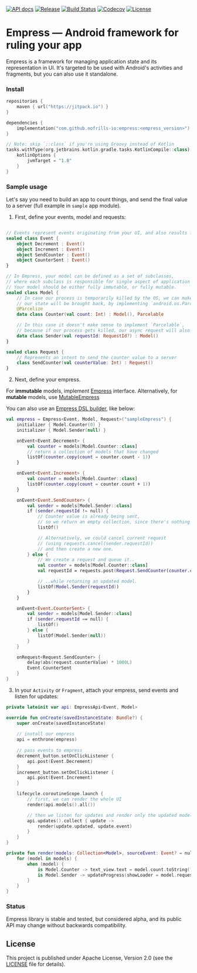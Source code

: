 [![API docs](https://img.shields.io/badge/API-docs-%2346C800.svg)](https://nofrills.io/empress/dokka/empress/index.html)
[![Release](https://jitpack.io/v/nofrills-io/empress.svg)](https://jitpack.io/#nofrills-io/empress)
[![Build Status](https://travis-ci.com/nofrills-io/empress.svg?branch=master)](https://travis-ci.com/nofrills-io/empress)
[![Codecov](https://img.shields.io/codecov/c/github/nofrills-io/empress)](https://codecov.io/gh/nofrills-io/empress)
[![License](https://img.shields.io/badge/license-Apache%202.0-blue.svg)](https://github.com/nofrills-io/empress/blob/master/LICENSE)

# Empress — Android framework for ruling your app

Empress is a framework for managing application state and its representation in UI.
It's targeted to be used with Android's activities and fragments, but you can also use it standalone.

### Install

```kotlin
repositories {
    maven { url("https://jitpack.io") }
}

dependencies {
    implementation("com.github.nofrills-io:empress:<empress_version>")
}

// Note: skip `::class` if you're using Groovy instead of Kotlin
tasks.withType(org.jetbrains.kotlin.gradle.tasks.KotlinCompile::class).configureEach {
    kotlinOptions {
        jvmTarget = "1.8"
    }
}
```

### Sample usage

Let's say you need to build an app to count things, and send the final value to a server
(full example in `sample` app module).

1. First, define your events, model and requests:

```kotlin

// Events represent events originating from your UI, and also results from performing Requests
sealed class Event {
    object Decrement : Event()
    object Increment : Event()
    object SendCounter : Event()
    object CounterSent : Event()
}

// In Empress, your model can be defined as a set of subclasses,
// where each subclass is responsible for single aspect of application state.
// Your model should be either fully immutable, or fully mutable.
sealed class Model {
    // In case our process is temporarily killed by the OS, we can make sure
    // our state will be brought back, by implementing `android.os.Parcelable`
    @Parcelize
    data class Counter(val count: Int) : Model(), Parcelable

    // In this case it doesn't make sense to implement `Parcelable`,
    // because if our process gets killed, our async request will also die
    data class Sender(val requestId: RequestId?) : Model()
}

sealed class Request {
    // Represents an intent to send the counter value to a server
    class SendCounter(val counterValue: Int) : Request()
}
```

2. Next, define your empress.

For __immutable__ models, implement [Empress](dokka/empress/io.nofrills.empress/-empress/index.html)
interface. Alternatively, for __mutable__ models, use [MutableEmpress](dokka/empress/io.nofrills.empress/-mutable-empress/index.html)

You can also use an [Empress DSL builder](dokka/empress/io.nofrills.empress.builder/index.html), like below:

```kotlin
val empress = Empress<Event, Model, Request>("sampleEmpress") {
    initializer { Model.Counter(0) }
    initializer { Model.Sender(null) }

    onEvent<Event.Decrement> {
        val counter = models[Model.Counter::class]
        // return a collection of models that have changed
        listOf(counter.copy(count = counter.count - 1))
    }

    onEvent<Event.Increment> {
        val counter = models[Model.Counter::class]
        listOf(counter.copy(count = counter.count + 1))
    }

    onEvent<Event.SendCounter> {
        val sender = models[Model.Sender::class]
        if (sender.requestId != null) {
            // Counter value is already being sent,
            // so we return an empty collection, since there's nothing to be done.
            listOf()

            // Alternatively, we could cancel current request 
            // (using requests.cancel(sender.requestId)) 
            // and then create a new one.
        } else {
            // We create a request and queue it..
            val counter = models[Model.Counter::class]
            val requestId = requests.post(Request.SendCounter(counter.count))

            // ..while returning an updated model.
            listOf(Model.Sender(requestId))
        }
    }

    onEvent<Event.CounterSent> {
        val sender = models[Model.Sender::class]
        if (sender.requestId == null) {
            listOf()
        } else {
            listOf(Model.Sender(null))
        }
    }

    onRequest<Request.SendCounter> {
        delay(abs(request.counterValue) * 1000L)
        Event.CounterSent
    }
}
```

3. In your `Activity` or `Fragment`, attach your empress, send events and listen for updates:

```kotlin
private lateinit var api: EmpressApi<Event, Model>

override fun onCreate(savedInstanceState: Bundle?) {
    super.onCreate(savedInstanceState)
    
    // install our empress
    api = enthrone(empress)
    
    // pass events to empress
    decrement_button.setOnClickListener {
        api.post(Event.Decrement)
    }
    increment_button.setOnClickListener {
        api.post(Event.Increment)
    }

    lifecycle.coroutineScope.launch {
        // first, we can render the whole UI
        render(api.models().all())

        // then we listen for updates and render only the updated models
        api.updates().collect { update ->
            render(update.updated, update.event)
        }
    }
}

private fun render(models: Collection<Model>, sourceEvent: Event? = null) {
    for (model in models) {
        when (model) {
            is Model.Counter -> text_view.text = model.count.toString()
            is Model.Sender -> updateProgress(showLoader = model.requestId != null)
        }
    }
}
```

### Status

Empress library is stable and tested, but considered alpha,
and its public API may change without backwards compatibility.

## License

This project is published under Apache License, Version 2.0 (see the [LICENSE](https://github.com/nofrills-io/empress/blob/master/LICENSE) file for details).
